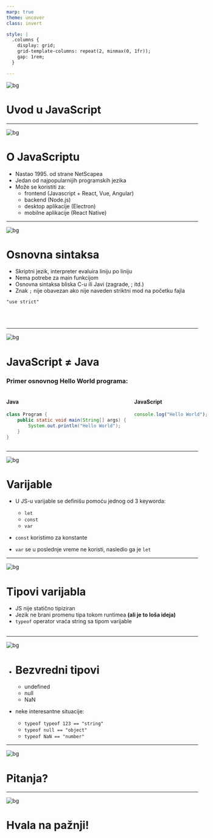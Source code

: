 ```yaml
---
marp: true
theme: uncover
class: invert

style: |
  .columns {
    display: grid;
    grid-template-columns: repeat(2, minmax(0, 1fr));
    gap: 1rem;
  }

---
```


![bg](images/image1.png)

# Uvod u JavaScript
---
![bg](images/image4.png)

# O JavaScriptu
* Nastao 1995. od strane NetScapea
* Jedan od najpopularnijih programskih jezika
* Može se koristiti za:
    * frontend (Javascript + React, Vue, Angular)
    * backend (Node.js)
    * desktop aplikacije (Electron)
    * mobilne aplikacije (React Native)

---
![bg](images/image2.png)

# Osnovna sintaksa

* Skriptni jezik, interpreter evaluira liniju po liniju
* Nema potrebe za main funkcijom
* Osnovna sintaksa bliska C-u ili Javi (zagrade, ; itd.)
* Znak `;` nije obavezan ako nije naveden striktni mod na početku fajla

`
"use strict"
`

<br /><br />
<!-- br-ovi samo za potrebe da se digne tekst -->

---
![bg](images/image6.png)

# JavaScript ≠ Java

### Primer osnovnog Hello World programa:

<div class="columns">

<div>
<h4> Java </h4>

```java
class Program {
    public static void main(String[] args) {
        System.out.println("Hello World");
    }
}
```
</div>

<div>
<h4> JavaScript </h4>

```javascript
console.log("Hello World");
```
</div>
</div>

---
![bg](images/image4.png)

# Varijable

- U JS-u varijable se definišu pomoću jednog od 3 keyworda:
  - `let`
  - `const`
  - `var`

- `const` koristimo za konstante
- `var` se u poslednje vreme ne koristi,
nasledio ga je `let`
---
![bg](images/image5.png)

# Tipovi varijabla

- JS nije statično tipiziran
- Jezik ne brani promenu tipa tokom runtimea
**(ali je to loša ideja)**
- `typeof` operator vraća string sa tipom varijable
<br /><br />
---
![bg](images/image3.png)

* <h1> Bezvredni tipovi </h1>

  * undefined
  * null
  * NaN
* neke interesantne situacije:
  * `typeof typeof 123 == "string"`
  * `typeof null == "object"` 
  * `typeof NaN == "number"`

---
![bg](images/image6.png)

# Pitanja?

---

![bg](images/image7.png)

# Hvala na pažnji!